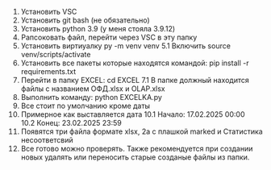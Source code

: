 1. Установить VSC
2. Установить git bash (не обязательно)
3. Установить python 3.9 (у меня стояла 3.9.12)
4. Рапсоковать файл, перейти через VSC в эту папку
5. Установить виртиуалку py -m venv venv
5.1 Включить source venv/scripts/activate
6. Установить все пакеты которые находятся командой: pip install -r requirements.txt
7. Перейти в папку EXCEL: cd EXCEL
7.1 В папке должный находится файлы с названием ОФД.xlsx и OLAP.xlsx
8. Выполнить команду: python EXCELKA.py
9. Все стоит по умолчанию кроме даты
10. Примерное как выставляется дата
10.1 Начало: 17.02.2025 00:00  
10.2 Конец: 23.02.2025 23:59
12. Появятся три файла формате xlsx, 2а с плашкой marked и Статистика несоответсвий
13. Все готово можно проверять. Также рекомендуется при создании новых удалять или переносить старые созданые файлы из папки.